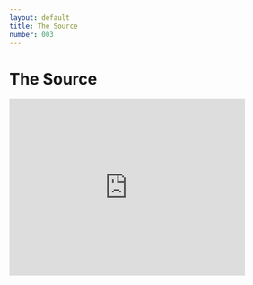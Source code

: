 ```yaml
---
layout: default
title: The Source
number: 003
---
```


# The Source

<iframe width="420" height="315" src="https://youtu.be/ANArGmr74u4" frameborder="0" ></iframe>
